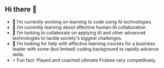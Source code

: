 ## Hi there 👋

- 🔭 I’m currently working on learning to code using AI technologies.
- 🌱 I’m currently learning about effective human-AI collaboration
- 👯 I’m looking to collaborate on applying AI and other advanced technologies to tackle society's biggest challenges.
- 🤔 I’m looking for help with effective learning courses for a business leader with some (but limited) coding background to rapidly advance skills.
- ⚡ Fun fact: Played and coached ultimate Frisbee very competitively.
  
